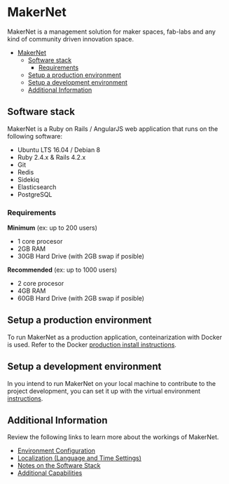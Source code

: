 # MakerNet

MakerNet is a management solution for maker spaces, fab-labs and any kind of
community driven innovation space.

- [MakerNet](#makernet)
  - [Software stack](#software-stack)
    - [Requirements](#requirements)
  - [Setup a production environment](#setup-a-production-environment)
  - [Setup a development environment](#setup-a-development-environment)
  - [Additional Information](#additional-information)

## Software stack

MakerNet is a Ruby on Rails / AngularJS web application that runs on the following software:

- Ubuntu LTS 16.04 / Debian 8
- Ruby 2.4.x & Rails 4.2.x
- Git
- Redis
- Sidekiq
- Elasticsearch
- PostgreSQL

### Requirements

**Minimum** (ex: up to 200 users)
- 1 core procesor
- 2GB RAM
- 30GB Hard Drive (with 2GB swap if posible)

**Recommended** (ex: up to 1000 users)
- 2 core procesor
- 4GB RAM
- 60GB Hard Drive (with 2GB swap if posible)

## Setup a production environment

To run MakerNet as a production application, conteinarization with Docker is used. Refer to the
Docker [production install instructions](doc/docker_production.md).

## Setup a development environment

In you intend to run MakerNet on your local machine to contribute to the project development, you
can set it up with the virtual environment
[instructions](doc/virtual_dev_env.md).

## Additional Information

Review the following links to learn more about the workings of MakerNet.

* [Environment Configuration](env_configuration.md)
* [Localization (Language and Time Settings)](localization.md)
* [Notes on the Software Stack](stack_notes.md)
* [Additional Capabilities](additional_capabilities.md)
